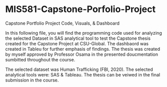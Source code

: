 # MIS581-Capstone-Porfolio-Project

Capstone Portfolio Project Code, Visuals, & Dashboard

In this following file, you will find the programming code used for analyzing the selected Dataset in SAS analytical tool to test the Capstone thesis created for the Capstone Project at CSU-Global. The dashbaord was created in Tableu for further emphasis of findings. The thesis was created by myself approved by Professor Osama in the presented doucmentation sumbitted throughout the course.

The selected dataset was Human Trafficking (FBI, 2020). 
The selected analytical tools were: SAS & Tableau. 
The thesis can be veiwed in the final submission in the course.
